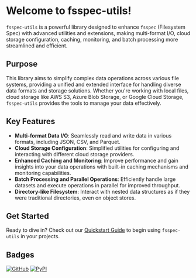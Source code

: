 # Welcome to fsspec-utils!

`fsspec-utils` is a powerful library designed to enhance `fsspec` (Filesystem Spec) with advanced utilities and extensions, making multi-format I/O, cloud storage configuration, caching, monitoring, and batch processing more streamlined and efficient.

## Purpose

This library aims to simplify complex data operations across various file systems, providing a unified and extended interface for handling diverse data formats and storage solutions. Whether you're working with local files, cloud storage like AWS S3, Azure Blob Storage, or Google Cloud Storage, `fsspec-utils` provides the tools to manage your data effectively.

## Key Features

- **Multi-format Data I/O**: Seamlessly read and write data in various formats, including JSON, CSV, and Parquet.
- **Cloud Storage Configuration**: Simplified utilities for configuring and interacting with different cloud storage providers.
- **Enhanced Caching and Monitoring**: Improve performance and gain insights into your data operations with built-in caching mechanisms and monitoring capabilities.
- **Batch Processing and Parallel Operations**: Efficiently handle large datasets and execute operations in parallel for improved throughput.
- **Directory-like Filesystem**: Interact with nested data structures as if they were traditional directories, even on object stores.

## Get Started

Ready to dive in? Check out our [Quickstart Guide](quickstart.md) to begin using `fsspec-utils` in your projects.

## Badges

[![GitHub](https://img.shields.io/badge/GitHub-fsspec--utils-blue?logo=github)](https://github.com/fsspec/fsspec-utils)
[![PyPI](https://img.shields.io/badge/PyPI-fsspec--utils-blue?logo=pypi)](https://pypi.org/project/fsspec-utils)
